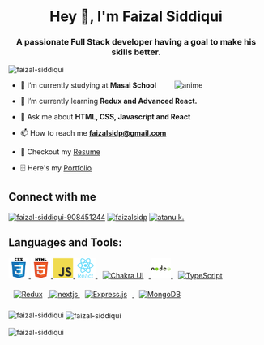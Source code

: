 <h1 align="center">Hey 👋, I'm Faizal Siddiqui</h1>
<h3 align="center">A passionate Full Stack developer having a goal to make his skills better.</h3>

<p align="left"> <img src="https://komarev.com/ghpvc/?username=faizal-siddiqui&label=Profile%20views&color=0e75b6&style=flat" alt="faizal-siddiqui" /> </p>
<img align="right" alt="anime" src="https://raw.githubusercontent.com/hasibul-hasan-shuvo/hasibul-hasan-shuvo/main/images/coding-boy.gif" width="35%" />

- 🔭 I’m currently studying at **Masai School**

- 🌱 I’m currently learning **Redux and Advanced React.**

- 💬 Ask me about **HTML, CSS, Javascript and React**

- 📫 How to reach me **faizalsidp@gmail.com**

- 📃 Checkout my <a href="https://drive.google.com/file/d/1sxm7xUJK1GSk50jkHoUtq5GSLF3qk70V/view?usp=sharing">Resume<a/>
  
- 🗄 Here's my  <a href="https://faizal-siddiqui.github.io/">Portfolio<a/>
  
## Connect with me
<p align="left">
<a href="https://linkedin.com/in/faizal-siddiqui-908451244" target="blank"><img align="center" src="https://raw.githubusercontent.com/rahuldkjain/github-profile-readme-generator/master/src/images/icons/Social/linked-in-alt.svg" alt="faizal-siddiqui-908451244" height="30" width="40" /></a>
<a href="https://codesandbox.com/faizalsidp" target="blank"><img align="center" src="https://raw.githubusercontent.com/rahuldkjain/github-profile-readme-generator/master/src/images/icons/Social/codesandbox.svg" alt="faizalsidp" height="30" width="40" /></a>
   <a href="mail@: faizalsidp@gmail.com" target="blank">
        <img align="center" src="https://mailmeteor.com/logos/assets/PNG/Gmail_Logo_256px.png" alt="atanu k." height="30" width="40" />
    </a>
  
</p>

## Languages and Tools:
	
<p align="left"> <a href="https://www.w3schools.com/css/" target="_blank" rel="noreferrer"> <img src="https://raw.githubusercontent.com/devicons/devicon/master/icons/css3/css3-original-wordmark.svg" alt="css3" width="40" height="40" background-color="black"/> </a> 
 <a href="https://www.w3.org/html/" target="_blank" rel="noreferrer"> <img src="https://raw.githubusercontent.com/devicons/devicon/master/icons/html5/html5-original-wordmark.svg" alt="html5" width="40" height="40"/> </a>
 <a href="https://developer.mozilla.org/en-US/docs/Web/JavaScript" target="_blank" rel="noreferrer"> <img src="https://raw.githubusercontent.com/devicons/devicon/master/icons/javascript/javascript-original.svg" alt="javascript" width="40" height="40"/> </a>
 <a href="https://reactjs.org/" target="_blank" rel="noreferrer"> <img src="https://raw.githubusercontent.com/devicons/devicon/master/icons/react/react-original-wordmark.svg" alt="react" width="40" height="40"/> </a>
    <a href="https://chakra-ui.com/" target="_blank">
		<img style="margin: 10px" src="https://profilinator.rishav.dev/skills-assets/chakraui.png" alt="Chakra UI" height="50" />
	</a> 
     <a href="https://nodejs.org" target="_blank" rel="noreferrer">
          <img src="https://raw.githubusercontent.com/devicons/devicon/master/icons/nodejs/nodejs-original-wordmark.svg"
               alt="nodejs" width="40" height="40" />
     </a>
   <a href="https://www.typescriptlang.org/" target="_blank">
		<img style="margin: 10px" src="https://profilinator.rishav.dev/skills-assets/typescript-original.svg" alt="TypeScript" height="50" />
	</a>
    <a href="https://redux.js.org/" target="_blank">
		<img style="margin: 10px" src="https://profilinator.rishav.dev/skills-assets/redux-original.svg" alt="Redux" height="50" />
	</a>  
   <a href="https://code.visualstudio.com/" target="_blank" rel="noreferrer">
          <img src="https://cdn.freebiesupply.com/logos/thumbs/2x/visual-studio-code-logo.png" alt="nextjs" width="50" height="40" />
     </a>
    <a href="https://expressjs.com/" target="_blank">
		<img style="margin: 10px" src="https://profilinator.rishav.dev/skills-assets/express-original-wordmark.svg" alt="Express.js" height="50" />
	</a>  
    <a href="https://www.mongodb.com/" target="_blank">
		<img style="margin: 10px" src="https://profilinator.rishav.dev/skills-assets/mongodb-original-wordmark.svg" alt="MongoDB" height="50" />
	</a>   
   
</p>

<p><img align="left" src="https://github-readme-stats.vercel.app/api?username=faizal-siddiqui&theme=dark&show_icons=true" alt="faizal-siddiqui" /></p>

<p>&nbsp;<img align="center" src="https://github-readme-stats.vercel.app/api/top-langs/?username=faizal-siddiqui&layout=compact&theme=dark" alt="faizal-siddiqui" /></p>

<p><img align="center" src="https://github-readme-streak-stats.herokuapp.com/?user=faizal-siddiqui&" alt="faizal-siddiqui" /></p>
